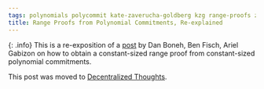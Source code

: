 ```yaml
---
tags: polynomials polycommit kate-zaverucha-goldberg kzg range-proofs zero-knowledge cryptography
title: Range Proofs from Polynomial Commitments, Re-explained
---
```


{: .info}
This is a re-exposition of a [post](https://hackmd.io/@dabo/B1U4kx8XI) by Dan Boneh, Ben Fisch, Ariel Gabizon on how to obtain a constant-sized range proof from constant-sized polynomial commitments.

This post was moved to [Decentralized Thoughts](https://decentralizedthoughts.github.io/2020-03-03-range-proofs-from-polynomial-commitments-reexplained/).
